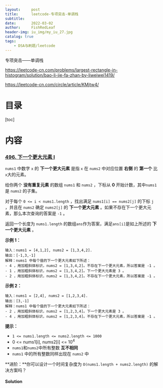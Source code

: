 ```yaml
---
layout:     post
title:      leetcode-专项突击-单调栈
subtitle:   
date:       2022-03-02
author:     FishRedLeaf
header-img: iu_img/my_iu_27.jpg
catalog: true
tags:
    - DSA与刷题/leetcode
---
```


专项突击——单调栈

https://leetcode-cn.com/problems/largest-rectangle-in-histogram/solution/bao-li-jie-fa-zhan-by-liweiwei1419/

https://leetcode-cn.com/circle/article/KMjtw4/

# 目录

[toc]

# 内容

### [496\. 下一个更大元素 I](https://leetcode-cn.com/problems/next-greater-element-i/)

`nums1` 中数字 `x` 的 **下一个更大元素** 是指 `x` 在 `nums2` 中对应位置 **右侧** 的 **第一个** 比 `x`大的元素。

给你两个 **没有重复元素** 的数组 `nums1` 和 `nums2` ，下标从 **0** 开始计数，其中`nums1` 是 `nums2` 的子集。

对于每个 `0 <= i < nums1.length` ，找出满足 `nums1[i] == nums2[j]` 的下标 `j` ，并且在 `nums2` 确定 `nums2[j]` 的 **下一个更大元素** 。如果不存在下一个更大元素，那么本次查询的答案是 `-1` 。

返回一个长度为 `nums1.length` 的数组`ans`作为答案，满足`ans[i]`是如上所述的 **下一个更大元素** 。

**示例 1：**

```
输入：nums1 = [4,1,2], nums2 = [1,3,4,2].
输出：[-1,3,-1]
解释：nums1 中每个值的下一个更大元素如下所述：
- 4 ，用加粗斜体标识，nums2 = [1,3,4,2]。不存在下一个更大元素，所以答案是 -1 。
- 1 ，用加粗斜体标识，nums2 = [1,3,4,2]。下一个更大元素是 3 。
- 2 ，用加粗斜体标识，nums2 = [1,3,4,2]。不存在下一个更大元素，所以答案是 -1 。
```

**示例 2：**

```
输入：nums1 = [2,4], nums2 = [1,2,3,4].
输出：[3,-1]
解释：nums1 中每个值的下一个更大元素如下所述：
- 2 ，用加粗斜体标识，nums2 = [1,2,3,4]。下一个更大元素是 3 。
- 4 ，用加粗斜体标识，nums2 = [1,2,3,4]。不存在下一个更大元素，所以答案是 -1 。
```

**提示：**

*   `1 <= nums1.length <= nums2.length <= 1000`
*   0 <= nums1[i], nums2[i] <= 10<sup>4</sup>
*   `nums1`和`nums2`中所有整数 **互不相同**
*   `nums1` 中的所有整数同样出现在 `nums2` 中

**进阶：**你可以设计一个时间复杂度为 `O(nums1.length + nums2.length)` 的解决方案吗？


#### Solution

```python

```













